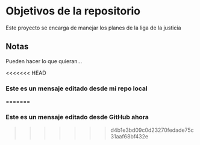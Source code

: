 # Objetivos de la repositorio

Este proyecto se encarga de manejar los planes de la liga de la justicia


## Notas
Pueden hacer lo que quieran...

<<<<<<< HEAD
### Este es un mensaje editado desde mi repo local
=======
### Este es un mensaje editado desde GitHub ahora
>>>>>>> d4b1e3bd09c0d23270fedade75c31aaf68bf432e

